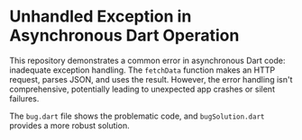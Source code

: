 # Unhandled Exception in Asynchronous Dart Operation

This repository demonstrates a common error in asynchronous Dart code:  inadequate exception handling. The `fetchData` function makes an HTTP request, parses JSON, and uses the result. However, the error handling isn't comprehensive, potentially leading to unexpected app crashes or silent failures.

The `bug.dart` file shows the problematic code, and `bugSolution.dart` provides a more robust solution.